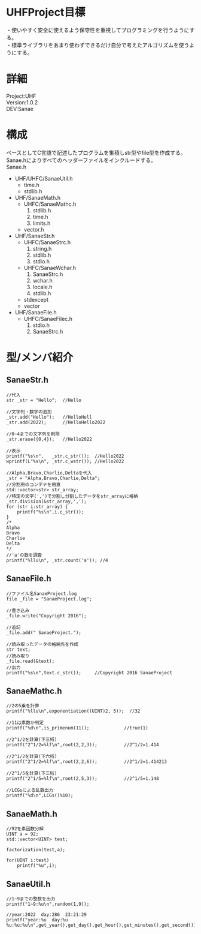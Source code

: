 # UHFProject目標
・使いやすく安全に使えるよう保守性を重視してプログラミングを行うようにする。  
・標準ライブラリをあまり使わずできるだけ自分で考えたアルゴリズムを使うようにする。
# 詳細
Project:UHF  
Version:1.0.2  
DEV:Sanae  

# 構成
ベースとしてC言語で記述したプログラムを集積しstr型やfile型を作成する。  
Sanae.hによりすべてのヘッダーファイルをインクルードする。  
Sanae.h  
- UHF/UHFC/SanaeUtil.h  
  * time.h
  * stdlib.h
- UHF/SanaeMath.h  
  * UHFC/SanaeMathc.h
    1. stdlib.h  
    2. time.h
    3. limits.h
  * vector.h
- UHF/SanaeStr.h  
  * UHFC/SanaeStrc.h  
    1.  string.h  
    2.  stdlib.h  
    3.  stdio.h  
  * UHFC/SanaeWchar.h  
    1.  SanaeStrc.h  
    2.  wchar.h  
    3.  locale.h  
    4.  stdlib.h  
  * stdexcept  
  * vector  
- UHF/SanaeFile.h  
  * UHFC/SanaeFilec.h  
    1.  stdio.h
    2.  SanaeStrc.h
# 型/メンバ紹介
## SanaeStr.h
	//代入
	str _str = "Hello";  //Hello
	
	//文字列・数字の追加
	_str.add("Hello");   //HelloHell
	_str.add(2022);      //HelloHello2022
	
	//0~4までの文字列を削除
	_str.erase({0,4});   //Hello2022
	
	//表示
	printf("%s\n",   _str.c_str());  //Hello2022
	wprintf(L"%s\n", _str.c_wstr()); //Hello2022
	
	//Alpha,Bravo,Charlie,Deltaを代入
	_str = "Alpha,Bravo,Charlie,Delta";
	//分割用のコンテナを用意
	std::vector<str> str_array;
	//特定の文字(',')で分割し分割したデータをstr_arrayに格納
	_str.division(&str_array,',');
	for (str i:str_array) {
		printf("%s\n",i.c_str());
	}
	/*
	Alpha
	Bravo
	Charlie
	Delta
	*/
	//'a'の数を調査
	printf("%llu\n", _str.count('a')); //4

## SanaeFile.h
	//ファイル名SanaeProject.log
	file _file = "SanaeProject.log";
	
	//書き込み
	_file.write("Copyright 2016");
	
	//追記
	_file.add(" SanaeProject.");
	
	//読み取ったデータの格納先を作成
	str text;
	//読み取り
	_file.read(&text);
	//出力
	printf("%s\n",text.c_str());     //Copyright 2016 SanaeProject

## SanaeMathc.h
	//2の5乗を計算
	printf("%llu\n",exponentiation((UINT)2, 5));  //32
	
	//11は素数か判定
	printf("%d\n",is_primenum(11));             //true(1)
	
	//2^1/2を計算(下三桁)
	printf("2^1/2=%lf\n",root(2,2,3));          //2^1/2=1.414
	
	//2^1/2を計算(下六桁)
	printf("2^1/2=%lf\n",root(2,2,6));          //2^1/2=1.414213
	
	//2^1/5を計算(下三桁)
	printf("2^1/5=%lf\n",root(2,5,3));          //2^1/5=1.148
	
	//LCGsによる乱数出力
	printf("%d\n",LCGs()%10);

## SanaeMath.h
	//92を素因数分解
	UINT a = 92;
	std::vector<UINT> test;
	
	factorization(test,a);
	
	for(UINT i:test)
		printf("%u",i);
		
## SanaeUtil.h
	//1~9までの整数を出力
	printf("1~9:%u\n",random(1,9));
	
	//year:2022  day:286  23:21:29
	printf("year:%u  day:%u  %u:%u:%u\n",get_year(),get_day(),get_hour(),get_minutes(),get_second());
